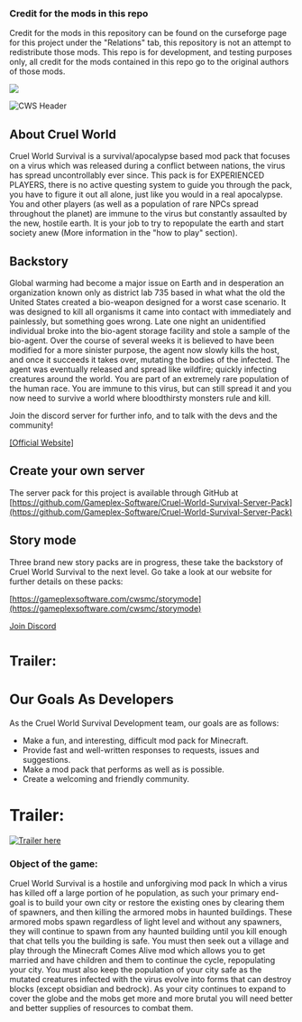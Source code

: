  ### Credit for the mods in this repo
Credit for the mods in this repository can be found on the curseforge page for this project under the "Relations" tab, this repository is not an attempt to redistribute those mods. This repo is for development, and testing purposes only, all credit for the mods contained in this repo go to the original authors of those mods.

![](https://user-images.githubusercontent.com/34868944/151664875-951d4348-a898-44a7-87ab-717cd8e91570.png)

![CWS Header](https://user-images.githubusercontent.com/34868944/178153760-8e94d8ae-a965-46e5-a0d9-5191e4e00839.png)

## About Cruel World

<span data-slate-node="text">Cruel World Survival is a survival/apocalypse based mod pack that focuses on a virus which was released during a conflict between nations, the virus has spread uncontrollably ever since. This pack is for EXPERIENCED PLAYERS, there is no active questing system to guide you through the pack, you have to figure it out all alone, just like you would in a real apocalypse. You and other players (as well as a population of rare NPCs spread throughout the planet) are immune to the virus but constantly assaulted by the new, hostile earth. It is your job to try to repopulate the earth and start society anew (More information in the "how to play" section).</span>

## Backstory

<span data-slate-node="text">Global warming had become a major issue on Earth and in desperation an organization known only as district lab 735 based in what what the old the United States created a bio-weapon designed for a worst case scenario. It was designed to kill all organisms it came into contact with immediately and painlessly, but something goes wrong. Late one night an unidentified individual broke into the bio-agent storage facility and stole a sample of the bio-agent. Over the course of several weeks it is believed to have been modified for a more sinister purpose, the agent now slowly kills the host, and once it succeeds it takes over, mutating the bodies of the infected. The agent was eventually released and spread like wildfire; quickly infecting creatures around the world. You are part of an extremely rare population of the human race. You are immune to this virus, but can still spread it and you now need to survive a world where bloodthirsty monsters rule and kill. </span>

Join the discord server for further info, and to talk with the devs and the community!

[[Official Website]](https://gameplexsoftware.com/cwsmc)


## Create your own server

The server pack for this project is available through GitHub at [https://github.com/Gameplex-Software/Cruel-World-Survival-Server-Pack](https://github.com/Gameplex-Software/Cruel-World-Survival-Server-Pack)

## Story mode

Three brand new story packs are in progress, these take the backstory of Cruel World Survival to the next level. Go take a look at our website for further details on these packs:

 [https://gameplexsoftware.com/cwsmc/storymode](https://gameplexsoftware.com/cwsmc/storymode)

[Join Discord](https://discord.gg/4rckB2pr2D)


# **<span style="font-size: 24px;">**Trailer**:</span>**



# <span style="font-size: 24px;">**Our Goals As Developers**</span><span style="font-size: 1.2rem;"> </span>

As the Cruel World Survival Development team, our goals are as follows:

*   Make a fun, and interesting, difficult mod pack for Minecraft.
*   Provide fast and well-written responses to requests, issues and suggestions.
*   Make a mod pack that performs as well as is possible.
*   Create a welcoming and friendly community.

# Trailer:

[![Trailer here](http://img.youtube.com/vi/KcoT54nezEA/0.jpg)](http://www.youtube.com/watch?v=KcoT54nezEA "Cruel World Survival trialer")

### **Object of the game:**

<span style="font-size: 14px;">Cruel World Survival is a hostile and unforgiving mod pack In which a virus has killed off a large portion of he population, as such your primary end-goal is to build your own city or restore the existing ones by clearing them of spawners, and then killing the armored mobs in haunted buildings. These armored mobs spawn regardless of light level and without any spawners, they will continue to spawn from any haunted building until you kill enough that chat tells you the building is safe. You must then seek out a village and play through the Minecraft Comes Alive mod which allows you to get married and have children and them to continue the cycle, repopulating your city. You must also keep the population of your city safe as the mutated creatures infected with the virus evolve into forms that can destroy blocks (except obsidian and bedrock). As your city continues to expand to cover the globe and the mobs get more and more brutal you will need better and better supplies of resources to combat them.</span>
